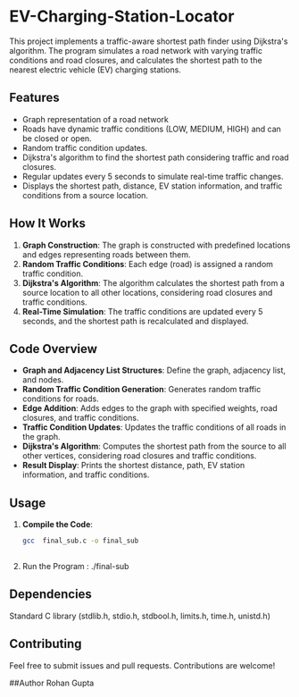 # EV-Charging-Station-Locator

This project implements a traffic-aware shortest path finder using Dijkstra's algorithm.
The program simulates a road network with varying traffic conditions and road closures, and calculates the shortest path to the nearest electric vehicle (EV) charging stations.

## Features

- Graph representation of a road network
- Roads have dynamic traffic conditions (LOW, MEDIUM, HIGH) and can be closed or open.
- Random traffic condition updates.
- Dijkstra's algorithm to find the shortest path considering traffic and road closures.
- Regular updates every 5 seconds to simulate real-time traffic changes.
- Displays the shortest path, distance, EV station information, and traffic conditions from a source location.

## How It Works

1. **Graph Construction**: The graph is constructed with predefined locations and edges representing roads between them.
2. **Random Traffic Conditions**: Each edge (road) is assigned a random traffic condition.
3. **Dijkstra's Algorithm**: The algorithm calculates the shortest path from a source location to all other locations, considering road closures and traffic conditions.
4. **Real-Time Simulation**: The traffic conditions are updated every 5 seconds, and the shortest path is recalculated and displayed.

## Code Overview

- **Graph and Adjacency List Structures**: Define the graph, adjacency list, and nodes.
- **Random Traffic Condition Generation**: Generates random traffic conditions for roads.
- **Edge Addition**: Adds edges to the graph with specified weights, road closures, and traffic conditions.
- **Traffic Condition Updates**: Updates the traffic conditions of all roads in the graph.
- **Dijkstra's Algorithm**: Computes the shortest path from the source to all other vertices, considering road closures and traffic conditions.
- **Result Display**: Prints the shortest distance, path, EV station information, and traffic conditions.

## Usage

1. **Compile the Code**:
   ```sh
   gcc  final_sub.c -o final_sub
  
2. Run the Program  :
   ./final-sub

## Dependencies
Standard C library (stdlib.h, stdio.h, stdbool.h, limits.h, time.h, unistd.h)

## Contributing
Feel free to submit issues and pull requests. Contributions are welcome!

##Author
Rohan Gupta

